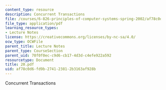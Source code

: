 ```yaml
---
content_type: resource
description: Concurrent Transactions
file: /courses/6-826-principles-of-computer-systems-spring-2002/af78c0d6fd9b274123812b3163af928b_20.pdf
file_type: application/pdf
learning_resource_types:
- Lecture Notes
license: https://creativecommons.org/licenses/by-nc-sa/4.0/
ocw_type: OCWFile
parent_title: Lecture Notes
parent_type: CourseSection
parent_uid: 70f0f0ec-c9d6-cb17-4d3d-c4efe922a592
resourcetype: Document
title: 20.pdf
uid: af78c0d6-fd9b-2741-2381-2b3163af928b
---
```

Concurrent Transactions